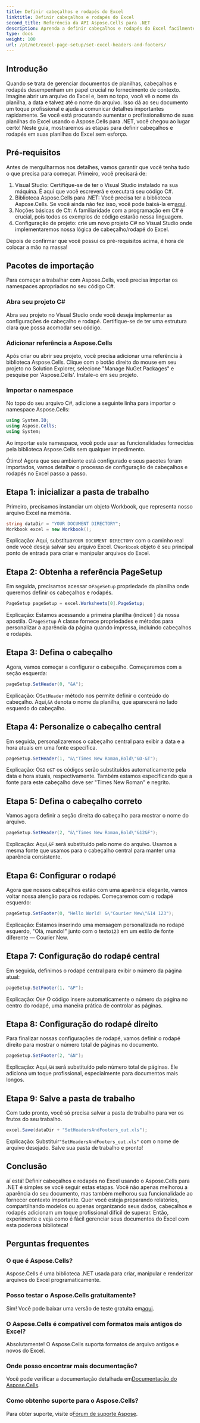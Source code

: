```yaml
---
title: Definir cabeçalhos e rodapés do Excel
linktitle: Definir cabeçalhos e rodapés do Excel
second_title: Referência da API Aspose.Cells para .NET
description: Aprenda a definir cabeçalhos e rodapés do Excel facilmente usando Aspose.Cells para .NET com nosso guia passo a passo. Perfeito para documentos profissionais.
type: docs
weight: 100
url: /pt/net/excel-page-setup/set-excel-headers-and-footers/
---
```

## Introdução

Quando se trata de gerenciar documentos de planilhas, cabeçalhos e rodapés desempenham um papel crucial no fornecimento de contexto. Imagine abrir um arquivo do Excel e, bem no topo, você vê o nome da planilha, a data e talvez até o nome do arquivo. Isso dá ao seu documento um toque profissional e ajuda a comunicar detalhes importantes rapidamente. Se você está procurando aumentar o profissionalismo de suas planilhas do Excel usando o Aspose.Cells para .NET, você chegou ao lugar certo! Neste guia, mostraremos as etapas para definir cabeçalhos e rodapés em suas planilhas do Excel sem esforço. 

## Pré-requisitos

Antes de mergulharmos nos detalhes, vamos garantir que você tenha tudo o que precisa para começar. Primeiro, você precisará de:

1. Visual Studio: Certifique-se de ter o Visual Studio instalado na sua máquina. É aqui que você escreverá e executará seu código C#.
2.  Biblioteca Aspose.Cells para .NET: Você precisa ter a biblioteca Aspose.Cells. Se você ainda não fez isso, você pode baixá-la em[aqui](https://releases.aspose.com/cells/net/).
3. Noções básicas de C#: A familiaridade com a programação em C# é crucial, pois todos os exemplos de código estarão nessa linguagem.
4. Configuração de projeto: crie um novo projeto C# no Visual Studio onde implementaremos nossa lógica de cabeçalho/rodapé do Excel.

Depois de confirmar que você possui os pré-requisitos acima, é hora de colocar a mão na massa!

## Pacotes de importação

Para começar a trabalhar com Aspose.Cells, você precisa importar os namespaces apropriados no seu código C#.

### Abra seu projeto C#

Abra seu projeto no Visual Studio onde você deseja implementar as configurações de cabeçalho e rodapé. Certifique-se de ter uma estrutura clara que possa acomodar seu código.

### Adicionar referência a Aspose.Cells

Após criar ou abrir seu projeto, você precisa adicionar uma referência à biblioteca Aspose.Cells. Clique com o botão direito do mouse em seu projeto no Solution Explorer, selecione "Manage NuGet Packages" e pesquise por 'Aspose.Cells'. Instale-o em seu projeto.

### Importar o namespace

No topo do seu arquivo C#, adicione a seguinte linha para importar o namespace Aspose.Cells:

```csharp
using System.IO;
using Aspose.Cells;
using System;
```

Ao importar este namespace, você pode usar as funcionalidades fornecidas pela biblioteca Aspose.Cells sem qualquer impedimento.

Ótimo! Agora que seu ambiente está configurado e seus pacotes foram importados, vamos detalhar o processo de configuração de cabeçalhos e rodapés no Excel passo a passo.

## Etapa 1: inicializar a pasta de trabalho

Primeiro, precisamos instanciar um objeto Workbook, que representa nosso arquivo Excel na memória.

```csharp
string dataDir = "YOUR DOCUMENT DIRECTORY";
Workbook excel = new Workbook();
```

 Explicação: Aqui, substitua`YOUR DOCUMENT DIRECTORY` com o caminho real onde você deseja salvar seu arquivo Excel. O`Workbook` objeto é seu principal ponto de entrada para criar e manipular arquivos do Excel.

## Etapa 2: Obtenha a referência PageSetup

 Em seguida, precisamos acessar o`PageSetup` propriedade da planilha onde queremos definir os cabeçalhos e rodapés.

```csharp
PageSetup pageSetup = excel.Worksheets[0].PageSetup;
```

 Explicação: Estamos acessando a primeira planilha (índice`0` ) da nossa apostila. O`PageSetup` A classe fornece propriedades e métodos para personalizar a aparência da página quando impressa, incluindo cabeçalhos e rodapés.

## Etapa 3: Defina o cabeçalho

Agora, vamos começar a configurar o cabeçalho. Começaremos com a seção esquerda:

```csharp
pageSetup.SetHeader(0, "&A");
```

 Explicação: O`SetHeader` método nos permite definir o conteúdo do cabeçalho. Aqui,`&A` denota o nome da planilha, que aparecerá no lado esquerdo do cabeçalho.

## Etapa 4: Personalize o cabeçalho central

Em seguida, personalizaremos o cabeçalho central para exibir a data e a hora atuais em uma fonte específica.

```csharp
pageSetup.SetHeader(1, "&\"Times New Roman,Bold\"&D-&T");
```

 Explicação: O`&D` e`&T` os códigos serão substituídos automaticamente pela data e hora atuais, respectivamente. Também estamos especificando que a fonte para este cabeçalho deve ser "Times New Roman" e negrito.

## Etapa 5: Defina o cabeçalho correto

Vamos agora definir a seção direita do cabeçalho para mostrar o nome do arquivo.

```csharp
pageSetup.SetHeader(2, "&\"Times New Roman,Bold\"&12&F");
```

 Explicação: Aqui,`&F` será substituído pelo nome do arquivo. Usamos a mesma fonte que usamos para o cabeçalho central para manter uma aparência consistente.

## Etapa 6: Configurar o rodapé

Agora que nossos cabeçalhos estão com uma aparência elegante, vamos voltar nossa atenção para os rodapés. Começaremos com o rodapé esquerdo:

```csharp
pageSetup.SetFooter(0, "Hello World! &\"Courier New\"&14 123");
```

Explicação: Estamos inserindo uma mensagem personalizada no rodapé esquerdo, "Olá, mundo!" junto com o texto`123` em um estilo de fonte diferente — Courier New.

## Etapa 7: Configuração do rodapé central

Em seguida, definimos o rodapé central para exibir o número da página atual:

```csharp
pageSetup.SetFooter(1, "&P");
```

 Explicação: O`&P` O código insere automaticamente o número da página no centro do rodapé, uma maneira prática de controlar as páginas.

## Etapa 8: Configuração do rodapé direito

Para finalizar nossas configurações de rodapé, vamos definir o rodapé direito para mostrar o número total de páginas no documento.

```csharp
pageSetup.SetFooter(2, "&N");
```

 Explicação: Aqui,`&N` será substituído pelo número total de páginas. Ele adiciona um toque profissional, especialmente para documentos mais longos.

## Etapa 9: Salve a pasta de trabalho

Com tudo pronto, você só precisa salvar a pasta de trabalho para ver os frutos do seu trabalho.

```csharp
excel.Save(dataDir + "SetHeadersAndFooters_out.xls");
```

 Explicação: Substituir`"SetHeadersAndFooters_out.xls"` com o nome de arquivo desejado. Salve sua pasta de trabalho e pronto!

## Conclusão

aí está! Definir cabeçalhos e rodapés no Excel usando o Aspose.Cells para .NET é simples se você seguir estas etapas. Você não apenas melhorou a aparência do seu documento, mas também melhorou sua funcionalidade ao fornecer contexto importante. Quer você esteja preparando relatórios, compartilhando modelos ou apenas organizando seus dados, cabeçalhos e rodapés adicionam um toque profissional difícil de superar. Então, experimente e veja como é fácil gerenciar seus documentos do Excel com esta poderosa biblioteca!

## Perguntas frequentes

### O que é Aspose.Cells?
Aspose.Cells é uma biblioteca .NET usada para criar, manipular e renderizar arquivos do Excel programaticamente.

### Posso testar o Aspose.Cells gratuitamente?
 Sim! Você pode baixar uma versão de teste gratuita em[aqui](https://releases.aspose.com/).

### O Aspose.Cells é compatível com formatos mais antigos do Excel?
Absolutamente! O Aspose.Cells suporta formatos de arquivo antigos e novos do Excel.

### Onde posso encontrar mais documentação?
 Você pode verificar a documentação detalhada em[Documentação do Aspose.Cells](https://reference.aspose.com/cells/net/).

### Como obtenho suporte para o Aspose.Cells?
 Para obter suporte, visite o[Fórum de suporte Aspose](https://forum.aspose.com/c/cells/9).